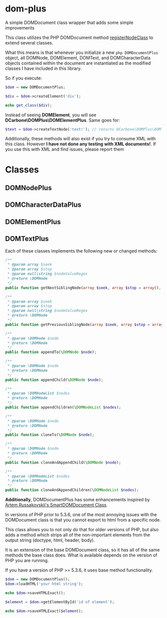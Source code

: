 dom-plus
========

A simple DOMDocument class wrapper that adds some simple improvements

This class utilizes the PHP DOMDocument method <a href="http://www.php.net/manual/en/domdocument.registernodeclass.php" target="_blank">registerNodeClass<a> to extend several classes.

What this means is that whenever you initialize a new ```php DOMDocumentPlus ``` object, all DOMNode, DOMElement, DOMText, and DOMCharacterData objects contained within the document are
instantiated as the modified classes I have included in this library.

So if you execute:
```php
$dom = new DOMDocumentPlus;

$div = $dom->createElement('div');

echo get_class($div);
```

Instead of seeing **DOMElement**, you will see **DCarbone\DOMPlus\DOMElementPlus**.  Same goes for:

```php
$text = $dom->createTextNode('text!'); // returns DCarbone\DOMPlus\DOMTextPlus
```

Additionally, these methods will also exist if you try to consume XML with this class.  However **I have not done any testing with XML documents!**.
If you use this with XML and find issues, please report them

# Classes
## DOMNodePlus
## DOMCharacterDataPlus
## DOMElementPlus
## DOMTextPlus

Each of these classes implements the following new or changed methods:

```php
/**
 * @param array $seek
 * @param array $stop
 * @param null|string $nodeValueRegex
 * @return \DOMNode
 */
public function getNextSiblingNode(array $seek, array $stop = array(), $nodeValueRegex = null);

/**
 * @param array $seek
 * @param array $stop
 * @param null|string $nodeValueRegex
 * @return \DOMNode
 */
public function getPreviousSiblingNode(array $seek, array $stop = array(), $nodeValueRegex = null);

/**
 * @param \DOMNode $node
 * @return \DOMNode
 */
public function appendTo(\DOMNode $node);

/**
 * @param \DOMNode $node
 * @return \DOMNode
 */
public function appendChild(\DOMNode $node);

/**
 * @param \DOMNodeList $nodes
 * @return \DOMNode
 */
public function appendChildren(\DOMNodeList $nodes);

/**
 * @param \DOMNode $node
 * @return \DOMNode
 */
public function cloneTo(\DOMNode $node);

/**
 * @param \DOMNode $node
 * @return \DOMNode
 */
public function cloneAndAppendChild(\DOMNode $node);

/**
 * @param \DOMNodeList $nodes
 * @return \DOMNode
 */
public function cloneAndAppendChildren(\DOMNodeList $nodes);
```

**Additionally**, DOMDocumentPlus has some enhancements inspired by
<a href="http://beerpla.net/projects/smartdomdocument-a-smarter-php-domdocument-class/" target="_blank">Artem Russakovskii's SmartDOMDocument Class</a>.

In versions of PHP prior to 5.3.6, one of the most annoying issues with the DOMDocument class is that you cannot export
to html from a specific node.

This class allows you to not only do that for older versions of PHP, but also adds a method which strips all of the non-important
elements from the output string (doctype, html, header, body).

It is an extension of the base DOMDocument class, so it has all of the same methods the base class does.  What is available depends on the version of PHP you are running.

If you have a version of PHP >= 5.3.6, it uses base method functionality.

```php
$dom = new DOMDocumentPlus();
$dom->loadHTML('your html string');

echo $dom->saveHTMLExact();

$element = $dom->getElementById('id of element');

echo $dom->saveHTMLExact($element);
```
